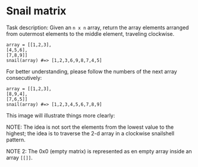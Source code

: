 # Snail matrix

Task description:
Given an <code>n x n</code> array, return the array elements arranged from outermost elements to the middle element,
traveling clockwise.

```
array = [[1,2,3],
[4,5,6],
[7,8,9]]
snail(array) #=> [1,2,3,6,9,8,7,4,5]
```

For better understanding, please follow the numbers of the next array consecutively:

```
array = [[1,2,3],
[8,9,4],
[7,6,5]]
snail(array) #=> [1,2,3,4,5,6,7,8,9]
```

This image will illustrate things more clearly:

NOTE: The idea is not sort the elements from the lowest value to the highest; the idea is to traverse the 2-d array in a
clockwise snailshell pattern.

NOTE 2: The 0x0 (empty matrix) is represented as en empty array inside an array <code>[[]]</code>.